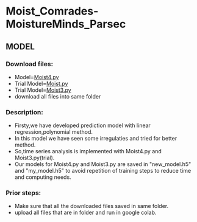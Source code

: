 # Moist_Comrades-MoistureMinds_Parsec
## MODEL
 ### Download files:
 - Model=[Moist4.py](https://github.com/AdumaRishithReddy/Moist_Comrades-MoistureMinds_Parsec/blob/main/Moist4.ipynb)
 - Trial Model=[Moist.py](https://github.com/AdumaRishithReddy/Moist_Comrades-MoistureMinds_Parsec/blob/main/Moist.ipynb)
 - Trial Model=[Moist3.py](https://github.com/AdumaRishithReddy/Moist_Comrades-MoistureMinds_Parsec/blob/main/Moist3.ipynb)
 - download all files into same folder
 ### Description:
 - Firsty,we have developed prediction model with linear regression,polynomial method.
 - In this model we have seen some irregulaties and tried for better method.
 - So,time series analysis is implemented with Moist4.py and Moist3.py(trial).
 - Our models for Moist4.py and Moist3.py are saved in "new_model.h5" and "my_model.h5" to avoid repetition of training steps to reduce time and computing needs.

 ### Prior steps:
 - Make sure that all the downloaded files saved in same folder.
 - upload all files that are in folder and run in google colab.
 

